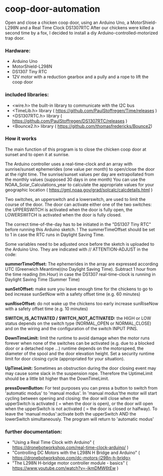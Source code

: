 # coop-door-automation

Open and close a chicken coop door, using an Arduino Uno, a MotorShield-L298N and a Real Time Clock DS1307RTC
After our chickens were killed a second time by a fox, I decided to install a diy Arduino-controlled-motorized trap door.

### Hardware:

*	Arduino Uno
*	MotorShield-L298N
*	DS1307 Tiny RTC
*	12V motor with a reduction gearbox and a pully and a rope to lift the coop door

 ### included libraries:

*	<wire.h> the built-in library to communicate with the I2C bus
*	<TimeLib.h> library ( https://github.com/PaulStoffregen/Time/releases )
*	<DS1307RTC.h> library ( https://github.com/PaulStoffregen/DS1307RTC/releases )
*	<Bounce2.h> library ( https://github.com/thomasfredericks/Bounce2)

### How it works

The main function of this program is to close the chicken coop door at sunset and to open it at sunrise.

The Arduino controller uses a real-time-clock and an array with sunrise/sunset ephemerides (one value per month) to open/close the door at the right time.
The sunrise/sunset values per day are extrapollated from the monthly values (supposed 30 days in one month)
You can use the NOAA_Solar_Calculations_year to calculate the appropriate values for your geographic location ( https://gml.noaa.gov/grad/solcalc/calcdetails.html )

Two switches, an upperswitch and a lowerswitch, are used to limit the course of the door.
The door can activate either one of the two switches: the UPPERSWITCH is activated when the door is fully open, the LOWERSWITCH is activated when the door is fully closed.

The correct time-of-the-day has to be initiated in the "DS1307 Tiny RTC" before running this Arduino sketch.
! The summerTimeOffset should be set to 1 in case the RTC runs in Daylight Saving Time.

Some variables need to be adjusted once before the sketch is uploaded to the Arduino Uno.
They are indicated with // ATTENTION-ADJUST in the code:

**summerTimeOffset:**
The ephemerides in the array are expressed according UTC (Greenwich Meantime)(no Daylight Saving Time).
Subtract 1 hour from the time reading (tm.Hour) in case the DS1307 real-time-clock is running in Daylight Saving Time (Summer Time) 

**sunSetOffset:**
make sure you leave enough time for the chickens to go to bed
increase sunSetNow with a safety offset time (e.g. 60 minutes)

**sunRiseOffset:**
do not wake up the chickens too early
increase sunRiseNow with a safety offset time (e.g. 10 minutes)

**SWITCH_IS_ACTIVATED /  SWITCH_NOT_ACTIVATED:**
the HIGH or LOW status depends on the switch type (NORMAL_OPEN or NORMAL_CLOSE) and on the wiring and the configuration of the switch INPUT PINS.

**DownTimeLimit:**
limit the runtime to avoid damage when the motor runs forever when none of the switches can be activated (e.g. due to a blocked door or a detached rope ...)
runtime depends on the motorspeed, the diameter of the spool and the door elevation height.
Set a security runtime limit for door closing cycle (appropriated for your situation).

**UpTimeLimit:**
Sometimes an obstruction during the door closing event may may cause some slack in the suspension rope.
Therefore the UptimeLimit should be a little bit higher than the DownTimeLimit.

**pressDownButton:**
For test purposes you can press a button to switch from 'automatic modus' to 'manual modus'.
In 'manual modus'the motor will start cycling between opening and closing: the door will close when the upperSwitch is activated ( = when the door is open), or the door will open when the upperSwitch is not activated ( = the door is closed or halfway).
To leave the 'manual modus':activate both the upperSwitch AND the lowerSwitch simultaneously. The program will return to 'automatic modus' 
 
### further documentation:

*	"Using a Real Time Clock with Arduino" ( https://dronebotworkshop.com/real-time-clock-arduino/ )
*	"Controlling DC Motors with the L298N H Bridge and Arduino" ( https://dronebotworkshop.com/dc-motors-l298n-h-bridg>
*	"The L298N H-bridge motor controller module - basics" ( https://www.youtube.com/watch?v=-ikmDMW6tEw )
